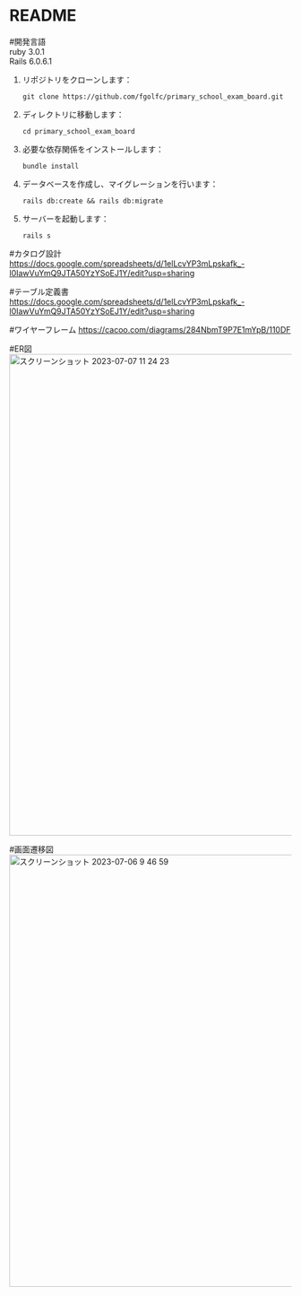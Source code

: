 # README

#開発言語  
ruby 3.0.1  
Rails 6.0.6.1

1. リポジトリをクローンします：
    ```
    git clone https://github.com/fgolfc/primary_school_exam_board.git
    ```

2. ディレクトリに移動します：
    ```
    cd primary_school_exam_board
    ```

3. 必要な依存関係をインストールします：
    ```
    bundle install
    ```

4. データベースを作成し、マイグレーションを行います：
    ```
    rails db:create && rails db:migrate
    ```

5. サーバーを起動します：
    ```
    rails s
    ```

#カタログ設計
https://docs.google.com/spreadsheets/d/1elLcvYP3mLpskafk_-l0IawVuYmQ9JTA50YzYSoEJ1Y/edit?usp=sharing

#テーブル定義書
https://docs.google.com/spreadsheets/d/1elLcvYP3mLpskafk_-l0IawVuYmQ9JTA50YzYSoEJ1Y/edit?usp=sharing

#ワイヤーフレーム
https://cacoo.com/diagrams/284NbmT9P7E1mYpB/110DF

#ER図
<img width="859" alt="スクリーンショット 2023-07-07 11 24 23" src="https://github.com/fgolfc/primary_school_exam_board/assets/104212347/20dbc8d0-d5b3-4855-b565-3110e4784fed">

#画面遷移図
<img width="771" alt="スクリーンショット 2023-07-06 9 46 59" src="https://github.com/fgolfc/primary_school_exam_board/assets/104212347/010185d4-f6c7-42c5-80e4-153d9c7a9048">

